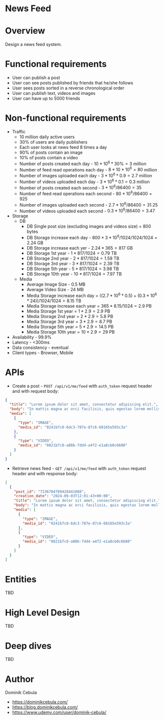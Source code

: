 # News Feed

# Overview

Design a news feed system.

# Functional requirements

* User can publish a post
* User can see posts published by friends that he/she follows
* User sees posts sorted in a reverse chronological order
* User can publish text, videos and images
* User can have up to 5000 friends

# Non-functional requirements

* Traffic
    * 10 million daily active users
    * 30% of users are daily publishers
    * Each user looks at news feed 8 times a day
    * 90% of posts contain an image
    * 10% of posts contain a video
    * Number of posts created each day - $`10*10^6 * 30\% = 3`$ million
    * Number of feed read operations each day - $`8 * 10*10^6 = 80`$ million
    * Number of images uploaded each day - $`3*10^6 * 0.9 = 2.7`$ million
    * Number of videos uploaded each day - $`3*10^6 * 0.1 = 0.3`$ million
    * Number of posts created each second - $`3*10^6 / 86400 = 35`$
    * Number of feed read operations each second - $`80*10^6 / 86400 = 925`$
    * Number of images uploaded each second - $`2.7*10^6 / 86400 = 31.25`$
    * Number of videos uploaded each second - $`0.3*10^6 / 86400 = 3.47`$
* Storage
    * DB
        * DB Single post size (excluding images and videos size) = $`800`$ bytes
        * DB Storage increase each day - $`800 * 3*10^6 / 1024 / 1024 / 1024 = 2.24`$ GB
        * DB Storage increase each yer - $`2.24 * 365 = 817`$ GB
        * DB Storage 1st year - $`1 * 817 / 1024 = 0.79`$ TB
        * DB Storage 2nd year - $`2 * 817 / 1024 = 1.59`$ TB
        * DB Storage 3rd year - $`3 * 817 / 1024 = 2.39`$ TB
        * DB Storage 5th year - $`5 * 817 / 1024 = 3.98`$ TB
        * DB Storage 10th year - $`10 * 817 / 1024 = 7.97`$ TB
    * Media
        * Average Image Size - $`0.5`$ MB
        * Average Video Size - $`24`$ MB
        * Media Storage increase each day = $`((2.7*10^6 * 0.5) + (0.3*10^6 * 24)) / 1024 / 1024 = 8.15`$ TB
        * Media Storage increase each year = $`365 * 8.15 / 1024 = 2.9`$ PB
        * Media Storage 1st year = $`1 * 2.9 = 2.9`$ PB
        * Media Storage 2nd year = $`2 * 2.9 = 5.8`$ PB
        * Media Storage 3rd year = $`3 * 2.9 = 8.7`$ PB
        * Media Storage 5th year = $`5 * 2.9 = 14.5`$ PB
        * Media Storage 10th year = $`10 * 2.9 = 29`$ PB
* Availability - 99.9%
* Latency - <300ms
* Data consistency - eventual
* Client types - Browser, Mobile

# APIs

* Create a post - `POST /api/v1/me/feed` with `auth_token` request header and with request body:

```json
{
  "title": "Lorem ipsum dolor sit amet, consectetur adipiscing elit.",
  "body": "In mattis magna ac orci facilisis, quis egestas lorem mollis. Nullam facilisis sagittis eleifend.",
  "media": [
    {
      "type": "IMAGE",
      "media_id": "0241b7c0-6dc3-787e-87c6-68165e593c3a"
    },
    {
      "type": "VIDEO",
      "media_id": "0821b7c0-a08b-7dd4-a4f2-e1a8cb0c6680"
    }
  ]
}
```

* Retrieve news feed - `GET /api/v1/me/feed` with `auth_token` request header and with response body:

```json
[
  {
    "post_id": "7236704789428441088",
    "creation_date": "2024-09-03T12:01:43+00:00",
    "title": "Lorem ipsum dolor sit amet, consectetur adipiscing elit.",
    "body": "In mattis magna ac orci facilisis, quis egestas lorem mollis. Nullam facilisis sagittis eleifend.",
    "media": [
      {
        "type": "IMAGE",
        "media_id": "0241b7c0-6dc3-787e-87c6-68165e593c3a"
      },
      {
        "type": "VIDEO",
        "media_id": "0821b7c0-a08b-7dd4-a4f2-e1a8cb0c6680"
      }
    ]
  }
]
```

# Entities

TBD

# High Level Design

TBD

# Deep dives

TBD

# Author

Dominik Cebula

* https://dominikcebula.com/
* https://blog.dominikcebula.com/
* https://www.udemy.com/user/dominik-cebula/
